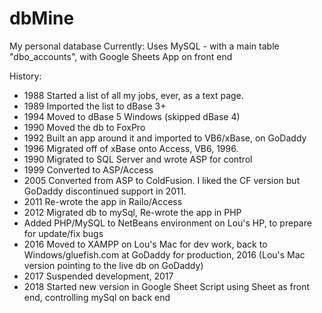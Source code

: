 dbMine
======

My personal database
Currently: Uses MySQL - with a main table "dbo_accounts", with Google Sheets App on front end

History: 
  
  * 1988 Started a list of all my jobs, ever, as a text page.
  * 1989 Imported the list to dBase 3+
  * 1994 Moved to dBase 5 Windows (skipped dBase 4)
  * 1990 Moved the db to FoxPro
  * 1992 Built an app around it and imported to VB6/xBase, on GoDaddy 
  * 1996 Migrated off of xBase onto Access, VB6, 1996. 
  * 1990 Migrated to SQL Server and wrote ASP for control 
  * 1999 Converted to ASP/Access
  * 2005 Converted from ASP to ColdFusion. I liked the CF version but GoDaddy discontinued support in 2011.  
  * 2011 Re-wrote the app in Railo/Access  
  * 2012 Migrated db to mySql, Re-wrote the app in PHP
  * Added PHP/MySQL to NetBeans environment on Lou's HP, to prepare for update/fix bugs
  * 2016 Moved to XAMPP on Lou's Mac for dev work, back to Windows/gluefish.com at GoDaddy for production, 2016
         (Lou's Mac version pointing to the live db on GoDaddy)
  * 2017 Suspended development, 2017
  * 2018 Started new version in Google Sheet Script using Sheet as front end, controlling mySql on back end
